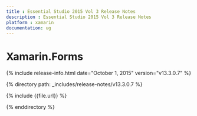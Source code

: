 ```yaml
---
title : Essential Studio 2015 Vol 3 Release Notes
description : Essential Studio 2015 Vol 3 Release Notes
platform : xamarin
documentation: ug
---
```


# Xamarin.Forms

{% include release-info.html date="October 1, 2015" version="v13.3.0.7" %} 

{% directory path: _includes/release-notes/v13.3.0.7 %}


{% include {{file.url}} %}

{% enddirectory %}